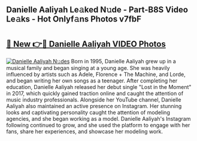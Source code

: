 ## Danielle Aaliyah Le𝚊ked N𝚞de - Part-B8S Video Le𝚊ks - Hot Onlyf𝚊ns Photos v7fbF

# <h2><a href="http://ac24291.deff.icu/?id=Danielle+Aaliyah">🔗 New 👉🔴 Danielle Aaliyah VIDEO Photos</a></h2>

[![Danielle Aaliyah N𝚞des](https://i.imgur.com/rIISA9y.gif)](http://ac24291.deff.icu/?id=Danielle+Aaliyah)
Born in 1995, Danielle Aaliyah grew up in a musical family and began singing at a young age. She was heavily influenced by artists such as Adele, Florence + The Machine, and Lorde, and began writing her own songs as a teenager. After completing her education, Danielle Aaliyah released her debut single "Lost in the Moment" in 2017, which quickly gained traction online and caught the attention of music industry professionals. Alongside her YouTube channel, Danielle Aaliyah also maintained an active presence on Instagram. Her stunning looks and captivating personality caught the attention of modeling agencies, and she began working as a model. Danielle Aaliyah's Instagram following continued to grow, and she used the platform to engage with her fans, share her experiences, and showcase her modeling work.
